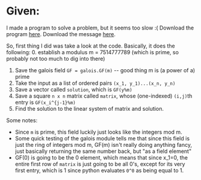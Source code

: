 # Given:
I made a program to solve a problem, but it seems too slow :(
Download the program [here](https://artifacts.picoctf.net/c_titan/19/flag_printer.py).
Download the message [here](https://artifacts.picoctf.net/c_titan/19/encoded.txt).

So, first thing I did was take a look at the code. Basically, it does the following:
0. establish a modulus m = 7514777789 (which is prime, so probably not too much to dig into there)
  1. Save the galois field `GF = galois.GF(m)` -- good thing m is (a power of a) prime
1. Take the input as a list of ordered pairs `(x_1, y_1)...(x_n, y_n)`
2. Save a vector called `solution`, which is `GF(y%m)`
3. Save a square `n x n` matrix called `matrix`, whose (one-indexed) `(i,j)`th entry is `GF(x_i^{j-1}%m)`
4. Find the solution to the linear system of matrix and solution.

Some notes:
- Since `m` is prime, this field luckily just looks like the integers mod m.
- Some quick testing of the galois module tells me that since this field is just the ring of integers mod m, GF(m) isn't really doing anything fancy, just basically returning the
  same number back, but "as a field element"
- GF(0) is going to be the 0 element, which means that since x_1=0, the entire first row of `matrix` is just going to be all 0's, except for its very first entry,
  which is 1 since python evaluates `0^0` as being equal to 1.
